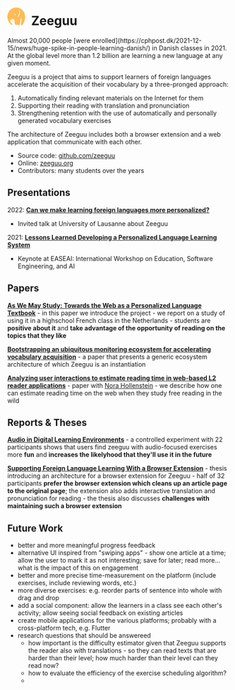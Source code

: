 <h1><img src="/docs/assets/icons/zeeguu.svg" style="width:40px; margin-right: 0.5em"/>Zeeguu</h1>
Almost 20,000 people [were enrolled](https://cphpost.dk/2021-12-15/news/huge-spike-in-people-learning-danish/) in Danish classes in 2021. At the global level more than 1.2 billion are learning a new language at any given moment.


Zeeguu is a project that aims to support learners of foreign languages accelerate the acquisition of their vocabulary by a three-pronged approach:
1. Automatically finding relevant materials on the Internet for them
1. Supporting their reading with translation and pronunciation 
1. Strengthening retention with the use of automatically and personally generated vocabulary exercises

The architecture of Zeeguu includes both a browser extension and a web application that communicate with each other. 

- Source code: [github.com/zeeguu](https://github.com/zeeguu)
- Online: [zeeguu.org](https://zeeguu.org)
- Contributors: many students over the years


## Presentations 

2022: [**Can we make learning foreign languages more personalized?**]()
- Invited talk at University of Lausanne about Zeeguu 

2021: [**Lessons Learned Developing a Personalized Language Learning System**]()
- Keynote at EASEAI: International Workshop on Education, Software Engineering, and AI 





## Papers
[**As We May Study: Towards the Web as a Personalized Language Textbook**](/docs/assets/papers/18-AsWeMayStudy.pdf)
	- in this paper we introduce the project
	- we report on a study of using it in a highschool French class in the Netherlands
	- students are **positive about it** and **take advantage of the opportunity of reading on the topics that they like**

[**Bootstrapping an ubiquitous monitoring ecosystem for accelerating vocabulary acquisition**](/docs/assets/papers/16-Bootstrapping.pdf) 
	- a paper that presents a generic ecosystem architecture of which Zeeguu is an instantiation 

[**Analyzing user interactions to estimate reading time in web-based L2 reader applications**](https://research-publishing.net/manuscript?10.14705/rpnet.2022.61.1453) - paper with [Nora Hollenstein](https://norahollenstein.github.io/) - we describe how one can estimate reading time on the web when they study free reading in the wild


## Reports & Theses

[**Audio in Digital Learning Environments**](../docs/assets/reports/22-thesis-audio-exercises.pdf) - a controlled experiment with 22 participants shows that users find zeeguu with audio-focused exercises more **fun** and **increases the likelyhood that they'll use it in the future**

[**Supporting Foreign Language Learning With a Browser Extension**](../docs/assets/reports/22-thesis-browser-extension.pdf) - thesis introducing an architecture for a browser extension for Zeeguu - half of 32 participants **prefer the browser extension which cleans up an article page to the original page**; the extension also adds interactive translation and pronunciation for reading  - the thesis also discusses **challenges with maintaining such a browser extension**

## Future Work
- better and more meaningful progress feedback 
- alternative UI inspired from "swiping apps" - show one article at a time; allow the user to mark it as not interesting; save for later; read more... what is the impact of this on engagement
- better and more precise time-measurement on the platform (include exercises, include reviewing words, etc.)
- more diverse exercises: e.g. reorder parts of sentence into whole with drag and drop
- add a social component: allow the learners in a class see each other's activity; allow seeing social feedback on existing articles
- create mobile applications for the various platforms; probably with a cross-platform tech, e.g. Flutter
- research questions that should be answereed
	- how important is the difficulty estimator given that Zeeguu supports the reader also with translations - so they can read texts that are harder than their level; how much harder than their level can they read now? 
	- how to evaluate the efficiency of the exercise scheduling algorithm?
	- 